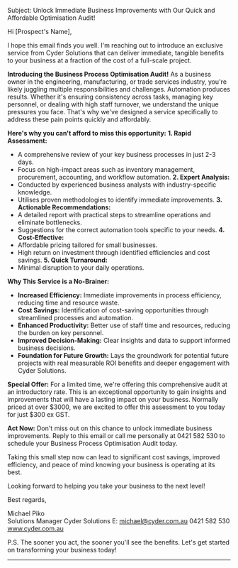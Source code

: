 Subject: Unlock Immediate Business Improvements with Our Quick and Affordable Optimisation Audit!

Hi [Prospect's Name],

I hope this email finds you well. I'm reaching out to introduce an exclusive service from Cyder Solutions that can deliver immediate, tangible benefits to your business at a fraction of the cost of a full-scale project.

**Introducing the Business Process Optimisation Audit!**
As a business owner in the engineering, manufacturing, or trade services industry, you're likely juggling multiple responsibilities and challenges. Automation produces results. Whether it's ensuring consistency across tasks, managing key personnel, or dealing with high staff turnover, we understand the unique pressures you face. That's why we've designed a service specifically to address these pain points quickly and affordably.

**Here's why you can't afford to miss this opportunity:**
**1. Rapid Assessment:**
   - A comprehensive review of your key business processes in just 2-3 days.
   - Focus on high-impact areas such as inventory management, procurement, accounting, and workflow automation.
**2. Expert Analysis:**
   - Conducted by experienced business analysts with industry-specific knowledge.
   - Utilises proven methodologies to identify immediate improvements.
**3. Actionable Recommendations:**
   - A detailed report with practical steps to streamline operations and eliminate bottlenecks.
   - Suggestions for the correct automation tools specific to your needs.
**4. Cost-Effective:**
   - Affordable pricing tailored for small businesses.
   - High return on investment through identified efficiencies and cost savings.
**5. Quick Turnaround:**
   - Minimal disruption to your daily operations.

**Why This Service is a No-Brainer:**
- **Increased Efficiency:** Immediate improvements in process efficiency, reducing time and resource waste.
- **Cost Savings:** Identification of cost-saving opportunities through streamlined processes and automation.
- **Enhanced Productivity:** Better use of staff time and resources, reducing the burden on key personnel.
- **Improved Decision-Making:** Clear insights and data to support informed business decisions.
- **Foundation for Future Growth:** Lays the groundwork for potential future projects with real measurable ROI benefits and deeper engagement with Cyder Solutions.

**Special Offer:**
For a limited time, we're offering this comprehensive audit at an introductory rate. This is an exceptional opportunity to gain insights and improvements that will have a lasting impact on your business. Normally priced at over $3000, we are excited to offer this assessment to you today for just $300 ex GST.

**Act Now:**
Don't miss out on this chance to unlock immediate business improvements. Reply to this email or call me personally at 0421 582 530 to schedule your Business Process Optimisation Audit today.

Taking this small step now can lead to significant cost savings, improved efficiency, and peace of mind knowing your business is operating at its best.

Looking forward to helping you take your business to the next level!

Best regards,

Michael Piko  
Solutions Manager
Cyder Solutions
E: michael@cyder.com.au
0421 582 530
www.cyder.com.au

P.S. The sooner you act, the sooner you'll see the benefits. Let's get started on transforming your business today!

---
